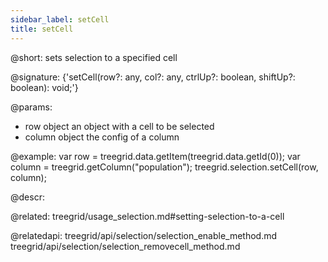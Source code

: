 ```yaml
---
sidebar_label: setCell
title: setCell
---          
```


@short: sets selection to a specified cell

@signature: {'setCell(row?: any, col?: any, ctrlUp?: boolean, shiftUp?: boolean): void;'}

@params:
- row     object    an object with a cell to be selected
- column  object    the config of a column

@example:
var row = treegrid.data.getItem(treegrid.data.getId(0));
var column = treegrid.getColumn("population");
treegrid.selection.setCell(row, column);


@descr:

@related: treegrid/usage_selection.md#setting-selection-to-a-cell

@relatedapi: 
treegrid/api/selection/selection_enable_method.md
treegrid/api/selection/selection_removecell_method.md



